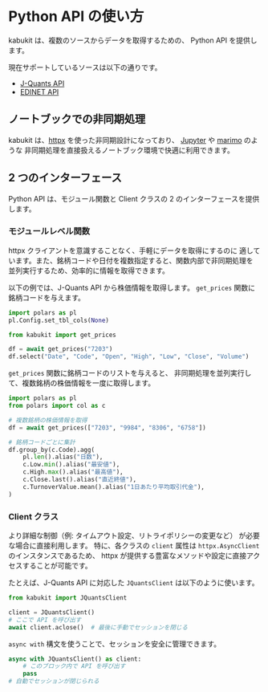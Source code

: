 # Python API の使い方

kabukit は、複数のソースからデータを取得するための、
Python API を提供します。

現在サポートしているソースは以下の通りです。

- [J-Quants API](https://jpx-jquants.com/)
- [EDINET API](https://disclosure2dl.edinet-fsa.go.jp/guide/static/disclosure/WZEK0110.html)

## ノートブックでの非同期処理

kabukit は、[httpx](https://www.python-httpx.org/) を使った非同期設計になっており、
[Jupyter](https://jupyter.org/) や [marimo](https://marimo.io/) のような
非同期処理を直接扱えるノートブック環境で快適に利用できます。

## 2 つのインターフェース

Python API は、モジュール関数と Client クラスの 2 のインターフェースを提供します。

### モジュールレベル関数

httpx クライアントを意識することなく、手軽にデータを取得にするのに
適しています。また、銘柄コードや日付を複数指定すると、関数内部で非同期処理を
並列実行するため、効率的に情報を取得できます。

以下の例では、J-Quants API から株価情報を取得します。
`get_prices` 関数に銘柄コードを与えます。

```python .md#_
import polars as pl
pl.Config.set_tbl_cols(None)
```

```python exec="1" source="material-block"
from kabukit import get_prices

df = await get_prices("7203")
df.select("Date", "Code", "Open", "High", "Low", "Close", "Volume")
```

`get_prices` 関数に銘柄コードのリストを与えると、
非同期処理を並列実行して、複数銘柄の株価情報を一度に取得します。

```python exec="1" source="material-block"
import polars as pl
from polars import col as c

# 複数銘柄の株価情報を取得
df = await get_prices(["7203", "9984", "8306", "6758"])

# 銘柄コードごとに集計
df.group_by(c.Code).agg(
    pl.len().alias("日数"),
    c.Low.min().alias("最安値"),
    c.High.max().alias("最高値"),
    c.Close.last().alias("直近終値"),
    c.TurnoverValue.mean().alias("1日あたり平均取引代金"),
)
```

### Client クラス

より詳細な制御（例: タイムアウト設定、リトライポリシーの変更など）
が必要な場合に直接利用します。
特に、各クラスの `client` 属性は `httpx.AsyncClient` のインスタンスであるため、
httpx が提供する豊富なメソッドや設定に直接アクセスすることが可能です。

たとえば、J-Quants API に対応した `JQuantsClient` は以下のように使います。

```python exec="1" source="1"
from kabukit import JQuantsClient

client = JQuantsClient()
# ここで API を呼び出す
await client.aclose()  # 最後に手動でセッションを閉じる
```

`async with` 構文を使うことで、セッションを安全に管理できます。

```python exec="1" source="1"
async with JQuantsClient() as client:
    # このブロック内で API を呼び出す
    pass
# 自動でセッションが閉じられる
```
